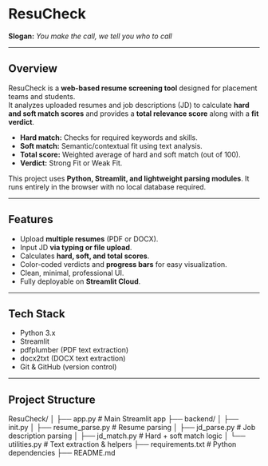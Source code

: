 # ResuCheck

**Slogan:** *You make the call, we tell you who to call*

---

## Overview

ResuCheck is a **web-based resume screening tool** designed for placement teams and students.  
It analyzes uploaded resumes and job descriptions (JD) to calculate **hard and soft match scores** and provides a **total relevance score** along with a **fit verdict**.

- **Hard match:** Checks for required keywords and skills.  
- **Soft match:** Semantic/contextual fit using text analysis.  
- **Total score:** Weighted average of hard and soft match (out of 100).  
- **Verdict:** Strong Fit or Weak Fit.

This project uses **Python, Streamlit, and lightweight parsing modules**. It runs entirely in the browser with no local database required.

---

## Features

- Upload **multiple resumes** (PDF or DOCX).  
- Input JD **via typing or file upload**.  
- Calculates **hard, soft, and total scores**.  
- Color-coded verdicts and **progress bars** for easy visualization.  
- Clean, minimal, professional UI.  
- Fully deployable on **Streamlit Cloud**.

---

## Tech Stack

- Python 3.x  
- Streamlit  
- pdfplumber (PDF text extraction)  
- docx2txt (DOCX text extraction)  
- Git & GitHub (version control)

---

## Project Structure

ResuCheck/
│
├── app.py # Main Streamlit app
├── backend/
│ ├── init.py
│ ├── resume_parse.py # Resume parsing
│ ├── jd_parse.py # Job description parsing
│ ├── jd_match.py # Hard + soft match logic
│ └── utilities.py # Text extraction & helpers
├── requirements.txt # Python dependencies
├── README.md

